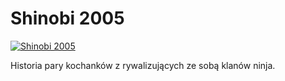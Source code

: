 Shinobi 2005 
=============
[![Shinobi 2005 ](http://vidos.pl/images/player.gif)](http://vidos.pl/shinobi-2005)

 Historia pary kochanków z rywalizujących ze sobą klanów ninja.
